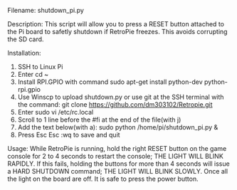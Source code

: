 Filename: shutdown_pi.py

Description: This script will allow you to press a RESET button attached to the Pi board to safetly shutdown if RetroPie freezes. This avoids corrupting the SD card.

Installation:
1. SSH to Linux Pi
2. Enter cd ~
3. Install RPI.GPIO with command
      sudo apt-get install python-dev python-rpi.gpio
4. Use Winscp to upload shutdown.py or use git at the SSH terminal with the command:
      git clone https://github.com/dm303102/Retropie.git
5. Enter sudo vi /etc/rc.local 
6. Scroll to 1 line before the #fi at the end of the file(with j)
7. Add the text below(with a):
sudo python /home/pi/shutdown_pi.py &
8. Press Esc Esc :wq to save and quit

Usage:
While RetroPie is running, hold the right RESET button on the game console for 2 to 4 seconds to restart the console; THE LIGHT WILL BLINK RAPIDLY. If this fails, holding the buttons for more than 4 seconds will issue a HARD SHUTDOWN command; THE LIGHT WILL BLINK SLOWLY. Once all the light on the board are off. It is safe to press the power button.
